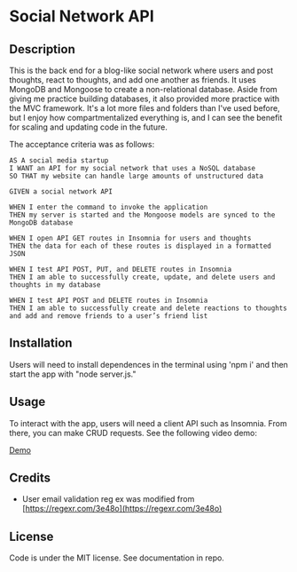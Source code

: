 # Social Network API

## Description

This is the back end for a blog-like social network where users and post thoughts, react to thoughts, and add one another as friends. It uses MongoDB and Mongoose to create a non-relational database. Aside from giving me practice building databases, it also provided more practice with the MVC framework. It's a lot more files and folders than I've used before, but I enjoy how compartmentalized everything is, and I can see the benefit for scaling and updating code in the future.

The acceptance criteria was as follows:

```
AS A social media startup
I WANT an API for my social network that uses a NoSQL database
SO THAT my website can handle large amounts of unstructured data

GIVEN a social network API

WHEN I enter the command to invoke the application
THEN my server is started and the Mongoose models are synced to the MongoDB database

WHEN I open API GET routes in Insomnia for users and thoughts
THEN the data for each of these routes is displayed in a formatted JSON

WHEN I test API POST, PUT, and DELETE routes in Insomnia
THEN I am able to successfully create, update, and delete users and thoughts in my database

WHEN I test API POST and DELETE routes in Insomnia
THEN I am able to successfully create and delete reactions to thoughts and add and remove friends to a user’s friend list
```

## Installation

Users will need to install dependences in the terminal using 'npm i' and then start the app with "node server.js."

## Usage

To interact with the app, users will need a client API such as Insomnia. From there, you can make CRUD requests. See the following video demo:

[Demo](https://drive.google.com/file/d/1QBVUXvonR0XDv78iZkk5TYSYZkNr78I6/view?usp=sharing)

## Credits

- User email validation reg ex was modified from [https://regexr.com/3e48o](https://regexr.com/3e48o)

## License

Code is under the MIT license. See documentation in repo.
